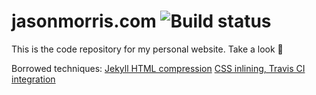 # jasonmorris.com ![Build status](https://travis-ci.org/jsnmrs/jsnmrs.github.io.svg?branch=master)
This is the code repository for my personal website. Take a look :eyes:

Borrowed techniques:
[Jekyll HTML compression](https://github.com/penibelst/jekyll-compress-html)
[CSS inlining, Travis CI integration](https://medium.com/design-open/becoming-a-jekyll-god-ef722e93f771)
